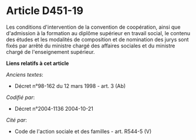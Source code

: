 # Article D451-19

Les conditions d'intervention de la convention de coopération, ainsi que d'admission à la formation au diplôme supérieur en
travail social, le contenu des études et les modalités de composition et de nomination des jurys sont fixés par arrêté du
ministre chargé des affaires sociales et du ministre chargé de l'enseignement supérieur.

**Liens relatifs à cet article**

_Anciens textes_:

  - Décret n°98-162 du 12 mars 1998 - art. 3 (Ab)

_Codifié par_:

  - Décret n°2004-1136 2004-10-21

_Cité par_:

  - Code de l'action sociale et des familles - art. R544-5 (V)
